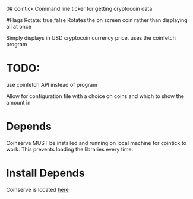 0# cointick
Command line ticker for getting cryptocoin data

#Flags
Rotate: true,false
	Rotates the on screen coin rather than displaying all at once


Simply displays in USD cryptocoin currency price.
uses the coinfetch program


# TODO:
use coinfetch API instead of program

Allow for configuration file with a choice on coins and which to show the amount in

# Depends
Coinserve MUST be installed and running on local machine for cointick to work. This prevents loading the libraries every time.
# Install Depends
Coinserve is located [here](https://github.com/justyntemme/coinserve)
